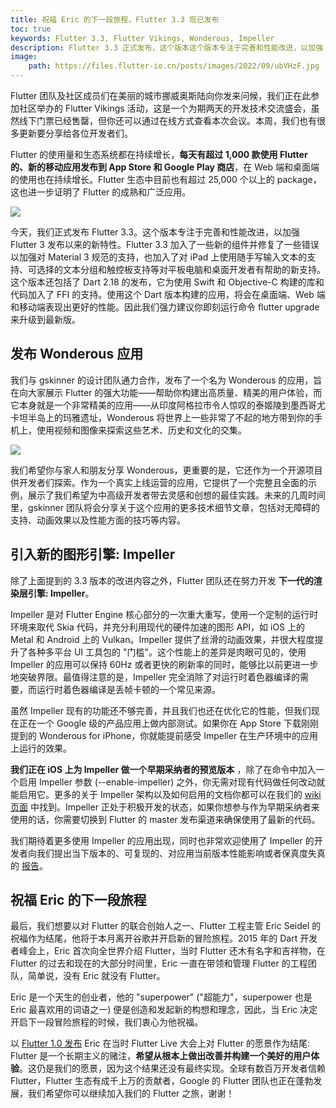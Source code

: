 ```yaml
---
title: 祝福 Eric 的下一段旅程，Flutter 3.3 现已发布
toc: true
keywords: Flutter 3.3, Flutter Vikings, Wonderous, Impeller
description: Flutter 3.3 正式发布，这个版本这个版本专注于完善和性能改进，以加强 Flutter 3 发布以来的新特性。
image:
    path: https://files.flutter-io.cn/posts/images/2022/09/ubVHzF.jpg
---
```


Flutter 团队及社区成员们在美丽的城市挪威奥斯陆向你发来问候，我们正在此参加社区举办的 Flutter Vikings 活动，这是一个为期两天的开发技术交流盛会，虽然线下门票已经售罄，但你还可以通过在线方式查看本次会议。本周，我们也有很多更新要分享给各位开发者们。

Flutter 的使用量和生态系统都在持续增长，**每天有超过 1,000 款使用 Flutter 的、新的移动应用发布到 App Store 和 Google Play 商店**，在 Web 端和桌面端的使用也在持续增长。Flutter 生态中目前也有超过 25,000 个以上的 package，这也进一步证明了 Flutter 的成熟和广泛应用。

![](https://files.flutter-io.cn/posts/images/2022/09/ubVHzF.jpg)

今天，我们正式发布 Flutter 3.3。这个版本专注于完善和性能改进，以加强 Flutter 3 发布以来的新特性。Flutter 3.3 加入了一些新的组件并修复了一些错误以加强对 Material 3 规范的支持，也加入了对 iPad 上使用随手写输入文本的支持、可选择的文本分组和触控板支持等对平板电脑和桌面开发者有帮助的新支持。这个版本还包括了 Dart 2.18 的发布，它为使用 Swift 和 Objective-C 构建的库和代码加入了 FFI 的支持。使用这个 Dart 版本构建的应用，将会在桌面端、Web 端和移动端表现出更好的性能。因此我们强力建议你即刻运行命令 flutter upgrade 来升级到最新版。

## **发布 Wonderous 应用**

我们与 gskinner 的设计团队通力合作，发布了一个名为 Wonderous 的应用，旨在向大家展示 Flutter 的强大功能——帮助你构建出高质量、精美的用户体验，而它本身就是一个非常精美的应用——从印度阿格拉市令人惊叹的泰姬陵到墨西哥尤卡坦半岛上的玛雅遗址，Wonderous 将世界上一些非常了不起的地方带到你的手机上，使用视频和图像来探索这些艺术、历史和文化的交集。

![](https://files.flutter-io.cn/posts/images/2022/09/TDcEt8.jpg)

我们希望你与家人和朋友分享 Wonderous，更重要的是，它还作为一个开源项目供开发者们探索。作为一个真实上线运营的应用，它提供了一个完整且全面的示例，展示了我们希望为中高级开发者带去灵感和创想的最佳实践。未来的几周时间里，gskinner 团队将会分享关于这个应用的更多技术细节文章，包括对无障碍的支持、动画效果以及性能方面的技巧等内容。

## **引入新的图形引擎: Impeller**

除了上面提到的 3.3 版本的改进内容之外，Flutter 团队还在努力开发 **下一代的渲染层引擎: Impeller**。

Impeller 是对 Flutter Engine 核心部分的一次重大重写，使用一个定制的运行时环境来取代 Skia 代码，并充分利用现代的硬件加速的图形 API，如 iOS 上的 Metal 和 Android 上的 Vulkan。Impeller 提供了丝滑的动画效果，并很大程度提升了各种多平台 UI 工具包的 "门槛"。这个性能上的差异是肉眼可见的，使用 Impeller 的应用可以保持 60Hz 或者更快的刷新率的同时，能够比以前更进一步地突破界限。最值得注意的是，Impeller 完全消除了对运行时着色器编译的需要，而运行时着色器编译是丢帧卡顿的一个常见来源。

虽然 Impeller 现有的功能还不够完善，并且我们也还在优化它的性能，但我们现在正在一个 Google 级的产品应用上做内部测试。如果你在 App Store 下载刚刚提到的 Wonderous for iPhone，你就能提前感受 Impeller 在生产环境中的应用上运行的效果。

**我们正在 iOS 上为 Impeller 做一个早期采纳者的预览版本** ，除了在命令中加入一个启用 Impeller 参数 (--enable-impeller) 之外，你无需对现有代码做任何改动就能启用它。更多的关于 Impeller 架构以及如何启用的文档你都可以在我们的 [wiki 页面](https://github.com/flutter/flutter/wiki/Impeller "Impeller 概览") 中找到。Impeller 正处于积极开发的状态，如果你想参与作为早期采纳者来使用的话，你需要切换到 Flutter 的 master 发布渠道来确保使用了最新的代码。

我们期待着更多使用 Impeller 的应用出现，同时也非常欢迎使用了 Impeller 的开发者向我们提出当下版本的、可复现的、对应用当前版本性能影响或者保真度失真的 [报告](https://github.com/flutter/flutter/issues/new?assignees=&labels=created+via+performance+template&labels=impeller&template=4_performance_others.md&title=%5BImpeller%5D "提交性能影响或者保真度失真问题报告")。

## **祝福 Eric 的下一段旅程**

最后，我们想要以对 Flutter 的联合创始人之一、Flutter 工程主管 Eric Seidel 的祝福作为结尾，他将于本月离开谷歌并开启新的冒险旅程。2015 年的 Dart 开发者峰会上，Eric 首次向全世界介绍 Flutter，当时 Flutter 还木有名字和吉祥物，在 Flutter 的过去和现在的大部分时间里，Eric 一直在带领和管理 Flutter 的工程团队，简单说，没有 Eric 就没有 Flutter。

Eric 是一个天生的创业者，他的 "superpower" ("超能力"，superpower 也是 Eric 最喜欢用的词语之一) 便是创造和发起新的构想和理念，因此，当 Eric 决定开启下一段冒险旅程的时候，我们衷心为他祝福。

以 [Flutter 1.0 发布](https://developers.google.cn/events/flutter-live "Flutter 1.0 发布") Eric 在当时 Flutter Live 大会上对 Flutter 的愿景作为结尾: Flutter 是一个长期主义的赌注，**希望从根本上做出改善并构建一个美好的用户体验**。这仍是我们的愿景，因为这个结果还没有最终实现。全球有数百万开发者信赖 Flutter，Flutter 生态有成千上万的贡献者，Google 的 Flutter 团队也正在蓬勃发展，我们希望你可以继续加入我们的 Flutter 之旅，谢谢！
